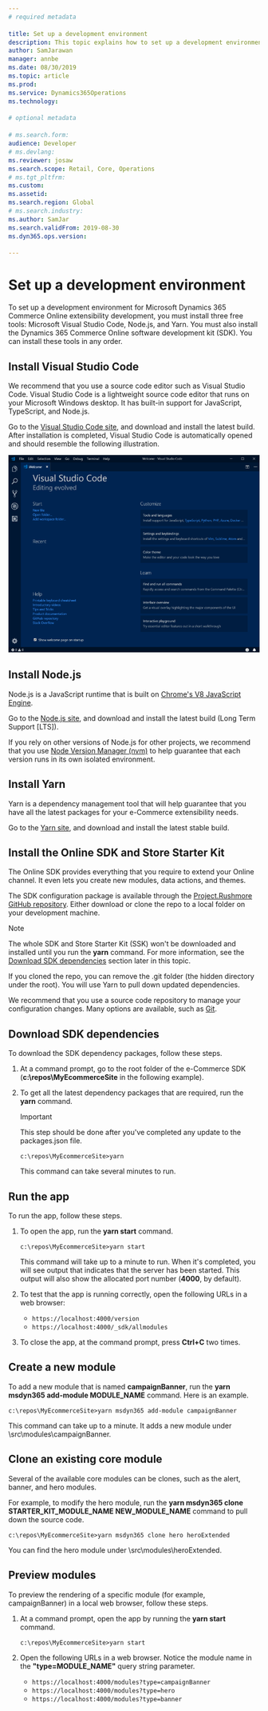```yaml
---
# required metadata

title: Set up a development environment
description: This topic explains how to set up a development environment for Microsoft Dynamics 365 Commerce.
author: SamJarawan
manager: annbe
ms.date: 08/30/2019
ms.topic: article
ms.prod: 
ms.service: Dynamics365Operations
ms.technology: 

# optional metadata

# ms.search.form: 
audience: Developer
# ms.devlang: 
ms.reviewer: josaw
ms.search.scope: Retail, Core, Operations
# ms.tgt_pltfrm: 
ms.custom: 
ms.assetid: 
ms.search.region: Global
# ms.search.industry: 
ms.author: SamJar
ms.search.validFrom: 2019-08-30
ms.dyn365.ops.version: 

---
```

# Set up a development environment

To set up a development environment for Microsoft Dynamics 365 Commerce Online extensibility development, you must install three free tools: Microsoft Visual Studio Code, Node.js, and Yarn. You must also install the Dynamics 365 Commerce Online software development kit (SDK). You can install these tools in any order.

## Install Visual Studio Code

We recommend that you use a source code editor such as Visual Studio Code. Visual Studio Code is a lightweight source code editor that runs on your Microsoft Windows desktop. It has built-in support for JavaScript, TypeScript, and Node.js.

Go to the [Visual Studio Code site](https://code.visualstudio.com), and download and install the latest build. After installation is completed, Visual Studio Code is automatically opened and should resemble the following illustration.

![Visual Studio Code](media/setup-vs-code.png)

## Install Node.js

Node.js is a JavaScript runtime that is built on [Chrome's V8 JavaScript Engine](https://v8.dev/).

Go to the [Node.js site](https://nodejs.org), and download and install the latest build (Long Term Support \[LTS\]).

If you rely on other versions of Node.js for other projects, we recommend that you use [Node Version Manager (nvm)](https://github.com/creationix/nvm) to help guarantee that each version runs in its own isolated environment.

## Install Yarn

Yarn is a dependency management tool that will help guarantee that you have all the latest packages for your e-Commerce extensibility needs.

Go to the [Yarn site](https://yarnpkg.com), and download and install the latest stable build.

## Install the Online SDK and Store Starter Kit

The Online SDK provides everything that you require to extend your Online channel. It even lets you create new modules, data actions, and themes.

The SDK configuration package is available through the [Project.Rushmore GitHub repository](https://github.com/Microsoft/Project.Rushmore). Either download or clone the repo to a local folder on your development machine.

> [!NOTE]
> The whole SDK and Store Starter Kit (SSK) won't be downloaded and installed until you run the **yarn** command. For more information, see the [Download SDK dependencies](#download-sdk-dependencies) section later in this topic.

If you cloned the repo, you can remove the .git folder (the hidden directory under the root). You will use Yarn to pull down updated dependencies.

We recommend that you use a source code repository to manage your configuration changes. Many options are available, such as [Git](https://git-scm.com/downloads).

## Download SDK dependencies

To download the SDK dependency packages, follow these steps.

1. At a command prompt, go to the root folder of the e-Commerce SDK (**c:\\repos\\MyEcommerceSite** in the following example).
2. To get all the latest dependency packages that are required, run the **yarn** command.

    > [!IMPORTANT]
    > This step should be done after you've completed any update to the packages.json file.

    ```
    c:\repos\MyEcommerceSite>yarn
    ```

    This command can take several minutes to run.

## Run the app

To run the app, follow these steps.

1. To open the app, run the **yarn start** command.

    ```
    c:\repos\MyEcommerceSite>yarn start
    ```

    This command will take up to a minute to run. When it's completed, you will see output that indicates that the server has been started. This output will also show the allocated port number (**4000**, by default).

2. To test that the app is running correctly, open the following URLs in a web browser:

    * `https://localhost:4000/version`
    * `https://localhost:4000/_sdk/allmodules`

3. To close the app, at the command prompt, press **Ctrl+C** two times.

## Create a new module

To add a new module that is named **campaignBanner**, run the **yarn msdyn365 add-module MODULE_NAME** command. Here is an example.

```
c:\repos\MyEcommerceSite>yarn msdyn365 add-module campaignBanner
```

This command can take up to a minute. It adds a new module under \\src\\modules\\campaignBanner.

## Clone an existing core module

Several of the available core modules can be clones, such as the alert, banner, and hero modules.

For example, to modify the hero module, run the **yarn msdyn365 clone STARTER_KIT_MODULE_NAME NEW_MODULE_NAME** command to pull down the source code.

```
c:\repos\MyEcommerceSite>yarn msdyn365 clone hero heroExtended
```

You can find the hero module under \\src\\modules\\heroExtended.

## Preview modules

To preview the rendering of a specific module (for example, campaignBanner) in a local web browser, follow these steps.

1. At a command prompt, open the app by running the **yarn start** command.

    ```
    c:\repos\MyEcommerceSite>yarn start
    ```

2. Open the following URLs in a web browser. Notice the module name in the **"type=MODULE\_NAME"** query string parameter.

    * `https://localhost:4000/modules?type=campaignBanner`
    * `https://localhost:4000/modules?type=hero`
    * `https://localhost:4000/modules?type=banner`
